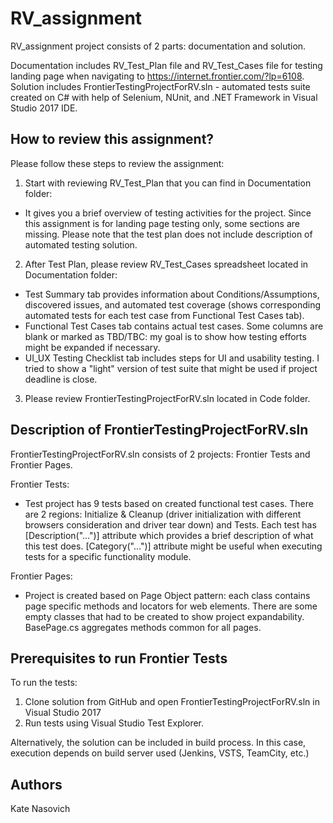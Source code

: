 # RV_assignment

RV_assignment project consists of 2 parts: documentation and solution.

Documentation includes RV_Test_Plan file and RV_Test_Cases file for testing landing page when navigating to https://internet.frontier.com/?lp=6108.
Solution includes FrontierTestingProjectForRV.sln - automated tests suite created on C# with help of Selenium, NUnit, and .NET Framework in Visual Studio 2017 IDE.

## How to review this assignment?

Please follow these steps to review the assignment:

1. Start with reviewing RV_Test_Plan that you can find in Documentation folder:

* It gives you a brief overview of testing activities for the project. Since this assignment is for landing page testing only, some   sections are missing. Please note that the test plan does not include description of automated testing solution.

2. After Test Plan, please review RV_Test_Cases spreadsheet located in Documentation folder: 

* Test Summary tab provides information about Conditions/Assumptions, discovered issues, and automated test coverage (shows            corresponding automated tests for each test case from Functional Test Cases tab).
* Functional Test Cases tab contains actual test cases. Some columns are blank or marked as TBD/TBC: my goal is to show how testing efforts might be expanded if necessary.
* UI_UX Testing Checklist tab includes steps for UI and usability testing. I tried to show a "light" version of test suite that might be used if project deadline is close.

3. Please review FrontierTestingProjectForRV.sln located in Code folder.

## Description of FrontierTestingProjectForRV.sln

FrontierTestingProjectForRV.sln consists of 2 projects: Frontier Tests and Frontier Pages. 

Frontier Tests: 

* Test project has 9 tests based on created functional test cases. There are 2 regions: Initialize & Cleanup (driver initialization with different browsers consideration and driver tear down) and Tests.
Each test has [Description("...")] attribute which provides a brief description of what this test does. [Category("...")] attribute might be useful when executing tests for a specific functionality module.

Frontier Pages:

* Project is created based on Page Object pattern: each class contains page specific methods and locators for web elements. There are some empty classes that had to be created to show project expandability.
BasePage.cs aggregates methods common for all pages.

## Prerequisites to run Frontier Tests

To run the tests:

1)	Clone solution from GitHub and open FrontierTestingProjectForRV.sln in Visual Studio 2017
2)	Run tests using Visual Studio Test Explorer.

Alternatively, the solution can be included in build process. In this case, execution depends on build server used (Jenkins, VSTS, TeamCity, etc.)

## Authors

Kate Nasovich 
